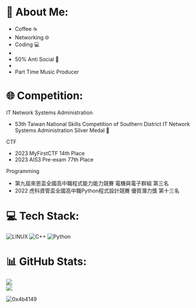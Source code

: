 # 💫 About Me:
- Coffee ☕️
- Networking 🌐
- Coding 💻
-
- 50% Anti Social 🌙
-
- Part Time Music Producer

# 🌐 Competition:
IT Network Systems Administration
- 53th Taiwan National Skills Competition of Southern District IT Network Systems Administration Silver Medal 🥈

CTF
- 2023 MyFirstCTF 14th Place
- 2023 AIS3 Pre-exam 77th Place

Programming
- 第九屆來恩盃全國高中職程式能力能力競賽 電機與電子群組 第三名
- 2022 虎科資管盃全國高中職Python程式設計競賽 優質潛力獎 第十三名

# 💻 Tech Stack:
![LINUX](https://img.shields.io/badge/Linux-FCC624?style=for-the-badge&logo=linux&logoColor=black) ![C++](https://img.shields.io/badge/c++-%2300599C.svg?style=for-the-badge&logo=c%2B%2B&logoColor=white) ![Python](https://img.shields.io/badge/python-3670A0?style=for-the-badge&logo=python&logoColor=ffdd54)
# 📊 GitHub Stats:
![](https://github-readme-stats.vercel.app/api?username=0x4b4149&theme=dark&hide_border=false&include_all_commits=true&count_private=false)<br/>
![](https://github-readme-streak-stats.herokuapp.com/?user=0x4b4149&theme=dark&hide_border=false)<br/>

<img src="https://komarev.com/ghpvc/?username=0x4b4149&label=Profile%20views&color=0e75b6&style=flat" alt="0x4b4149" /> </p>
